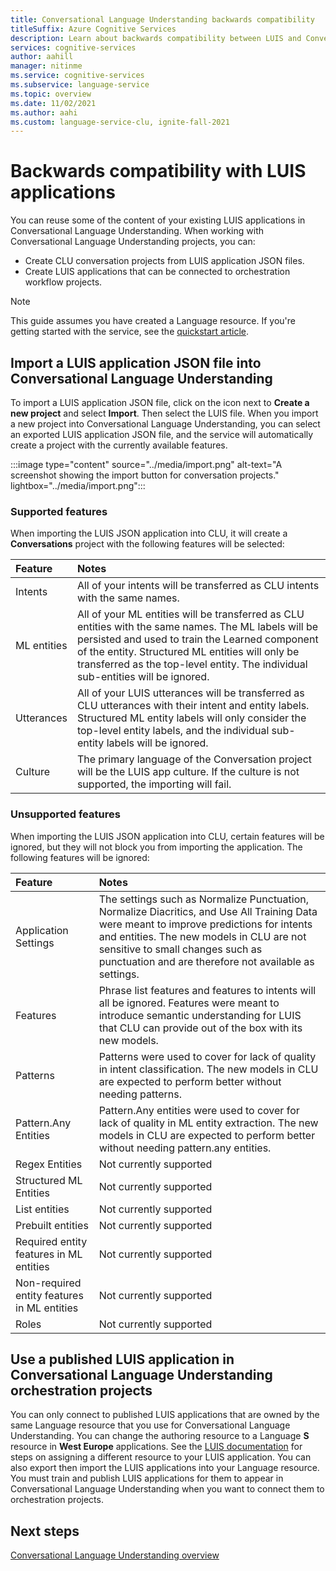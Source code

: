 ```yaml
---
title: Conversational Language Understanding backwards compatibility
titleSuffix: Azure Cognitive Services
description: Learn about backwards compatibility between LUIS and Conversational Language Understanding
services: cognitive-services
author: aahill
manager: nitinme
ms.service: cognitive-services
ms.subservice: language-service
ms.topic: overview
ms.date: 11/02/2021
ms.author: aahi
ms.custom: language-service-clu, ignite-fall-2021
---
```


# Backwards compatibility with LUIS applications

You can reuse some of the content of your existing LUIS applications in Conversational Language Understanding. When working with Conversational Language Understanding projects, you can:
* Create CLU conversation projects from LUIS application JSON files.
* Create LUIS applications that can be connected to orchestration workflow projects.  
  
> [!NOTE]
> This guide assumes you have created a Language resource. If you're getting started with the service, see the [quickstart article](../quickstart.md). 

## Import a LUIS application JSON file into Conversational Language Understanding

To import a LUIS application JSON file, click on the icon next to **Create a new project** and select **Import**. Then select the LUIS file. When you import a new project into Conversational Language Understanding, you can select an exported LUIS application JSON file, and the service will automatically create a project with the currently available features.

:::image type="content" source="../media/import.png" alt-text="A screenshot showing the import button for conversation projects." lightbox="../media/import.png":::

### Supported features
When importing the LUIS JSON application into CLU, it will create a **Conversations** project with the following features will be selected:

|**Feature**|**Notes**|
| :- | :- |
|Intents|All of your intents will be transferred as CLU intents with the same names.|
|ML entities|All of your ML entities will be transferred as CLU entities with the same names. The ML labels will be persisted and used to train the Learned component of the entity. Structured ML entities will only be transferred as the top-level entity. The individual sub-entities will be ignored.|
|Utterances|All of your LUIS utterances will be transferred as CLU utterances with their intent and entity labels. Structured ML entity labels will only consider the top-level entity labels, and the individual sub-entity labels will be ignored.|
|Culture|The primary language of the Conversation project will be the LUIS app culture. If the culture is not supported, the importing will fail. |

### Unsupported features

When importing the LUIS JSON application into CLU, certain features will be ignored, but they will not block you from importing the application. The following features will be ignored:

|**Feature**|**Notes**|
| :- | :- |
|Application Settings|The settings such as Normalize Punctuation, Normalize Diacritics, and Use All Training Data were meant to improve predictions for intents and entities. The new models in CLU are not sensitive to small changes such as punctuation and are therefore not available as settings.|
|Features|Phrase list features and features to intents will all be ignored. Features were meant to introduce semantic understanding for LUIS that CLU can provide out of the box with its new models.|
|Patterns|Patterns were used to cover for lack of quality in intent classification. The new models in CLU are expected to perform better without needing patterns.|
|Pattern.Any Entities|Pattern.Any entities were used to cover for lack of quality in ML entity extraction. The new models in CLU are expected to perform better without needing pattern.any entities.|
|Regex Entities| Not currently supported |
|Structured ML Entities| Not currently supported |
|List entities | Not currently supported |
|Prebuilt entities | Not currently supported |
|Required entity features in ML entities | Not currently supported |
|Non-required entity features in ML entities | Not currently supported |
|Roles | Not currently supported |

## Use a published LUIS application in Conversational Language Understanding orchestration projects

You can only connect to published LUIS applications that are owned by the same Language resource that you use for Conversational Language Understanding. You can change the authoring resource to a Language **S** resource in **West Europe** applications. See the [LUIS documentation](../../../luis/luis-how-to-azure-subscription.md#assign-luis-resources) for steps on assigning a different resource to your LUIS application. You can also export then import the LUIS applications into your Language resource. You must train and publish LUIS applications for them to appear in Conversational Language Understanding when you want to connect them to orchestration projects.


## Next steps

[Conversational Language Understanding overview](../overview.md)
